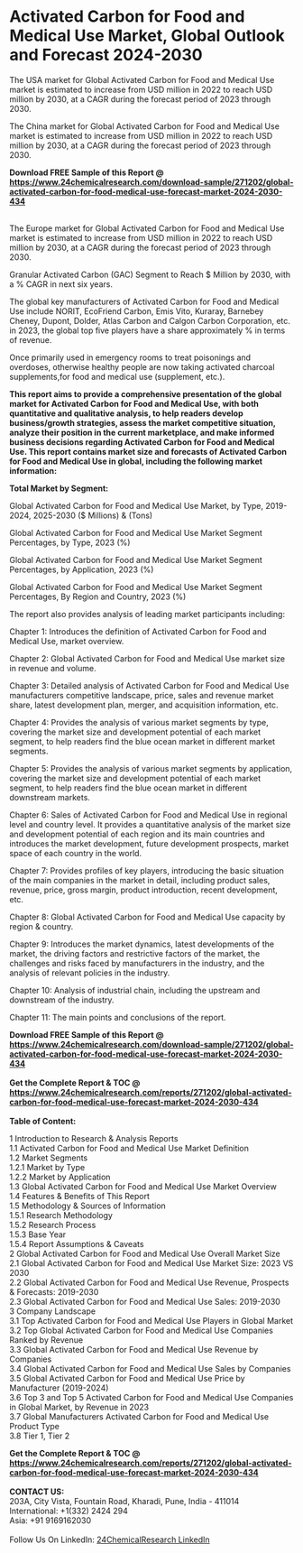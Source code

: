 <h1>Activated Carbon for Food and Medical Use Market, Global Outlook and Forecast 2024-2030</h1><p>The USA market for Global Activated Carbon for Food and Medical Use market is estimated to increase from USD million in 2022 to reach USD million by 2030, at a CAGR during the forecast period of 2023 through 2030.</p><p>
</p><p>The China market for Global Activated Carbon for Food and Medical Use market is estimated to increase from USD million in 2022 to reach USD million by 2030, at a CAGR during the forecast period of 2023 through 2030.</p><div><b>Download FREE Sample of this Report @ 
            <a href="https://www.24chemicalresearch.com/download-sample/271202/global-activated-carbon-for-food-medical-use-forecast-market-2024-2030-434">
            https://www.24chemicalresearch.com/download-sample/271202/global-activated-carbon-for-food-medical-use-forecast-market-2024-2030-434</a></b></div><br><p>
</p><p>The Europe market for Global Activated Carbon for Food and Medical Use market is estimated to increase from USD million in 2022 to reach USD million by 2030, at a CAGR during the forecast period of 2023 through 2030.</p><p>
Granular Activated Carbon (GAC) Segment to Reach $ Million by 2030, with a % CAGR in next six years.</p><p>
The global key manufacturers of Activated Carbon for Food and Medical Use include NORIT, EcoFriend Carbon, Emis Vito, Kuraray, Barnebey Cheney, Dupont, Dolder, Atlas Carbon and Calgon Carbon Corporation, etc. in 2023, the global top five players have a share approximately % in terms of revenue.</p><p>
Once primarily used in emergency rooms to treat poisonings and overdoses, otherwise healthy people are now taking activated charcoal supplements,for food and medical use (supplement, etc.).</p><p>
<strong>This report aims to provide a comprehensive presentation of the global market for Activated Carbon for Food and Medical Use, with both quantitative and qualitative analysis, to help readers develop business/growth strategies, assess the market competitive situation, analyze their position in the current marketplace, and make informed business decisions regarding Activated Carbon for Food and Medical Use. This report contains market size and forecasts of Activated Carbon for Food and Medical Use in global, including the following market information:</strong></p><p>
</p><p>
<strong>Total Market by Segment:</strong></p><p>
Global Activated Carbon for Food and Medical Use Market, by Type, 2019-2024, 2025-2030 ($ Millions) &amp; (Tons)</p><p>
Global Activated Carbon for Food and Medical Use Market Segment Percentages, by Type, 2023 (%)</p><p>
</p><p>
Global Activated Carbon for Food and Medical Use Market Segment Percentages, by Application, 2023 (%)</p><p>
</p><p>
Global Activated Carbon for Food and Medical Use Market Segment Percentages, By Region and Country, 2023 (%)</p><p>
</p><p>
The report also provides analysis of leading market participants including:</p><p>
</p><p>
</p><p>
Chapter 1: Introduces the definition of Activated Carbon for Food and Medical Use, market overview.</p><p>
Chapter 2: Global Activated Carbon for Food and Medical Use market size in revenue and volume.</p><p>
Chapter 3: Detailed analysis of Activated Carbon for Food and Medical Use manufacturers competitive landscape, price, sales and revenue market share, latest development plan, merger, and acquisition information, etc.</p><p>
Chapter 4: Provides the analysis of various market segments by type, covering the market size and development potential of each market segment, to help readers find the blue ocean market in different market segments.</p><p>
Chapter 5: Provides the analysis of various market segments by application, covering the market size and development potential of each market segment, to help readers find the blue ocean market in different downstream markets.</p><p>
Chapter 6: Sales of Activated Carbon for Food and Medical Use in regional level and country level. It provides a quantitative analysis of the market size and development potential of each region and its main countries and introduces the market development, future development prospects, market space of each country in the world.</p><p>
Chapter 7: Provides profiles of key players, introducing the basic situation of the main companies in the market in detail, including product sales, revenue, price, gross margin, product introduction, recent development, etc.</p><p>
Chapter 8: Global Activated Carbon for Food and Medical Use capacity by region &amp; country.</p><p>
Chapter 9: Introduces the market dynamics, latest developments of the market, the driving factors and restrictive factors of the market, the challenges and risks faced by manufacturers in the industry, and the analysis of relevant policies in the industry.</p><p>
Chapter 10: Analysis of industrial chain, including the upstream and downstream of the industry.</p><p>
Chapter 11: The main points and conclusions of the report.</p><div><b>Download FREE Sample of this Report @ 
            <a href="https://www.24chemicalresearch.com/download-sample/271202/global-activated-carbon-for-food-medical-use-forecast-market-2024-2030-434">
            https://www.24chemicalresearch.com/download-sample/271202/global-activated-carbon-for-food-medical-use-forecast-market-2024-2030-434</a></b></div><br><div><b>Get the Complete Report & TOC @ 
            <a href="https://www.24chemicalresearch.com/reports/271202/global-activated-carbon-for-food-medical-use-forecast-market-2024-2030-434">
            https://www.24chemicalresearch.com/reports/271202/global-activated-carbon-for-food-medical-use-forecast-market-2024-2030-434</a></b></div><br>
            <b>Table of Content:</b><p>1 Introduction to Research & Analysis Reports<br />
    1.1 Activated Carbon for Food and Medical Use Market Definition<br />
    1.2 Market Segments<br />
        1.2.1 Market by Type<br />
        1.2.2 Market by Application<br />
    1.3 Global Activated Carbon for Food and Medical Use Market Overview<br />
    1.4 Features & Benefits of This Report<br />
    1.5 Methodology & Sources of Information<br />
        1.5.1 Research Methodology<br />
        1.5.2 Research Process<br />
        1.5.3 Base Year<br />
        1.5.4 Report Assumptions & Caveats<br />
2 Global Activated Carbon for Food and Medical Use Overall Market Size<br />
    2.1 Global Activated Carbon for Food and Medical Use Market Size: 2023 VS 2030<br />
    2.2 Global Activated Carbon for Food and Medical Use Revenue, Prospects & Forecasts: 2019-2030<br />
    2.3 Global Activated Carbon for Food and Medical Use Sales: 2019-2030<br />
3 Company Landscape<br />
    3.1 Top Activated Carbon for Food and Medical Use Players in Global Market<br />
    3.2 Top Global Activated Carbon for Food and Medical Use Companies Ranked by Revenue<br />
    3.3 Global Activated Carbon for Food and Medical Use Revenue by Companies<br />
    3.4 Global Activated Carbon for Food and Medical Use Sales by Companies<br />
    3.5 Global Activated Carbon for Food and Medical Use Price by Manufacturer (2019-2024)<br />
    3.6 Top 3 and Top 5 Activated Carbon for Food and Medical Use Companies in Global Market, by Revenue in 2023<br />
    3.7 Global Manufacturers Activated Carbon for Food and Medical Use Product Type<br />
    3.8 Tier 1, Tier 2</p><div><b>Get the Complete Report & TOC @ 
            <a href="https://www.24chemicalresearch.com/reports/271202/global-activated-carbon-for-food-medical-use-forecast-market-2024-2030-434">
            https://www.24chemicalresearch.com/reports/271202/global-activated-carbon-for-food-medical-use-forecast-market-2024-2030-434</a></b></div><br><b>CONTACT US:</b><br>
            203A, City Vista, Fountain Road, Kharadi, Pune, India - 411014<br>
            International: +1(332) 2424 294<br>
            Asia: +91 9169162030 <br><br>
            Follow Us On LinkedIn: <a href="https://www.linkedin.com/company/24chemicalresearch/">24ChemicalResearch LinkedIn</a>